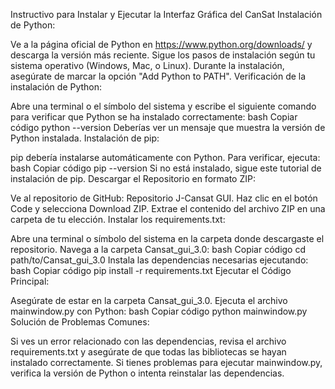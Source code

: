 Instructivo para Instalar y Ejecutar la Interfaz Gráfica del CanSat
Instalación de Python:

Ve a la página oficial de Python en https://www.python.org/downloads/ y descarga la versión más reciente.
Sigue los pasos de instalación según tu sistema operativo (Windows, Mac, o Linux).
Durante la instalación, asegúrate de marcar la opción "Add Python to PATH".
Verificación de la instalación de Python:

Abre una terminal o el símbolo del sistema y escribe el siguiente comando para verificar que Python se ha instalado correctamente:
bash
Copiar código
python --version
Deberías ver un mensaje que muestra la versión de Python instalada.
Instalación de pip:

pip debería instalarse automáticamente con Python. Para verificar, ejecuta:
bash
Copiar código
pip --version
Si no está instalado, sigue este tutorial de instalación de pip.
Descargar el Repositorio en formato ZIP:

Ve al repositorio de GitHub: Repositorio J-Cansat GUI.
Haz clic en el botón Code y selecciona Download ZIP.
Extrae el contenido del archivo ZIP en una carpeta de tu elección.
Instalar los requirements.txt:

Abre una terminal o símbolo del sistema en la carpeta donde descargaste el repositorio.
Navega a la carpeta Cansat_gui_3.0:
bash
Copiar código
cd path/to/Cansat_gui_3.0
Instala las dependencias necesarias ejecutando:
bash
Copiar código
pip install -r requirements.txt
Ejecutar el Código Principal:

Asegúrate de estar en la carpeta Cansat_gui_3.0.
Ejecuta el archivo mainwindow.py con Python:
bash
Copiar código
python mainwindow.py
Solución de Problemas Comunes:

Si ves un error relacionado con las dependencias, revisa el archivo requirements.txt y asegúrate de que todas las bibliotecas se hayan instalado correctamente.
Si tienes problemas para ejecutar mainwindow.py, verifica la versión de Python o intenta reinstalar las dependencias.
